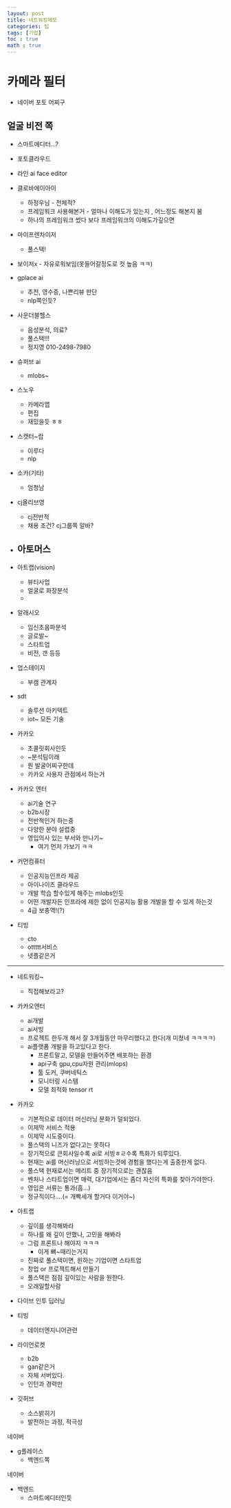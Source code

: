 ```yaml
---
layout: post
title: 네트워킹메모
categories: 팁
tags: [기업]
toc : true
math : true
---
```



# 카메라 필터
- 네이버 포토 어찌구


## 얼굴 비전 쪽
- 스마트에디터...?
- 포토클라우드
- 라인 ai face editor

- 클로바에이아이
  - 하정우님 - 전체적?
  - 프레임워크 사용해본거 - 얼마나 이해도가 있는지 , 어느정도 해본지 봄
  - 하나의 프레임워크 썼다 보다 프레임워크의 이해도가깊으면 

- 마이프렌차이저
  - 풀스택!

- 보이저x - 자유로워보임(못들어갈정도로 컷 높음 ㅋㅋ)

- gplace ai
  - 추천, 영수증, 나쁜리뷰 판단
  - nlp쪽인듯?

- 사운더블헬스
  - 음성분석, 의료?
  - 풀스택!!!
  - 정지영 010-2498-7980

- 슈퍼브 ai
  - mlobs~

- 스노우
  - 카메라앱
  - 편집
  - 재밌을듯 ㅎㅎ

- 스캣터~랍
  - 이루다
  - nlp


- 소카(기타)
  - 엄청남

- cj올리브영
  - cj전반적
  - 채용 조건? cj그룹쪽 알바?

- 아토머스
  - 


- 아트랩(vision)
  - 뷰티사업
  - 얼굴로 화장분석
  - 

- 알래시오
  - 임신초음파분석
  - 글로발~
  - 스타트업
  - 비전, 갠 등등


- 업스테이지
  - 부캠 관계자


- sdt
  - 솔루션 아키텍트
  - iot~ 모든 기술 


- 카카오
  - 초콜릿회사인듯
  - ~분석팀이래
  - 뭔 발굴어찌구한데
  - 카카오 사용자 관점에서 하는거

- 카카오 엔터
  - ai기술 연구
  - b2b시장
  - 전반적인거 하는중
  - 다양한 분야 설렵중
  - 영입의사 있는 부서와 만나기~
    - 여기 먼저 가보기 ㅋㅋ


- 커먼컴퓨터
  - 인공지능인프라 제공
  - 아이나이즈 클라우드
  - 개발 학습 할수있게 해주는 mlobs인듯
  - 어떤 개발자든 인프라에 제한 없이 인공지능 활용 개발을 할 수 있게 하는것
  - 4급 보충역!(?)


- 티빙
  - cto
  - ottttt서비스
  - 넷플같은거



-----------
- 네트워킹~
  - 직접해보라고?


- 카카오엔터
  - ai개발
  - ai서빙
  - 프로젝트 한두개 해서 잘 3개월동안 마무리했다고 한다(개 미쳤네 ㅋㅋㅋㅋ)
  - ai플랫폼 개발을 하고있다고 한다.
    - 프론트말고, 모델을 만들어주면 배포하는 환경
    - api구축 gpu,cpu자원 관리(mlops)
    - 툴 도커, 쿠버네틱스
    - 모니터링 시스템
    - 모델 최적화 tensor rt


- 카카오
  - 기본적으로 데이터 머신러닝 분화가 덜되었다.
  - 이제막 서비스 적용
  - 이제막 시도중이다.
  - 풀스택의 니즈가 없다고는 못하다
  - 장기적으로 큰회사일수록 ai로 서빙ㅎㄹ수록 특화가 되루있다.
  - 현재는 ai를 머신러닝으로 서빙하는것에 경험을 했다는게 출중한게 없다.
  - 풀스택 현재로서는 메리트 중 장기적으로는 괜찮음
  - 벤처나 스타트업이면 매력, 대기업에서는 좀더 자신의 특화를 찾아가야한다.
  - 영입은 서류는 통과(흠...)
  - 정규직이다....(= 개빡세개 할거다 이거야~)


- 아트랩
  - 깊이를 생각해봐라
  - 하나를 왜 깊이 안했나, 고민을 해봐라
  - 그럼 프론트나 해야지 ㅋㅋㅋ
    - 이게 뼈~때리는거지
  - 진짜로 풀스택이면, 원하는 기업이면 스타트업
  - 창업 or 프로젝트해서 만들기
  - 풀스택은 점점 깊이있는 사람을 원한다.
  - 오래일할사람


- 다이브 인투 딥러닝


- 티빙
  - 데이터엔지니어관련


- 라이언로켓
  - b2b
  - gan같은거 
  - 자체 서버있다.
  - 인턴과 경력만

- 깃허브
  - 소스밝히기
  - 발전하는 과정, 적극성


네이버 
- g플레이스
  - 백엔드쪽



네이버
- 백엔드
  - 스마트에디터인듯
